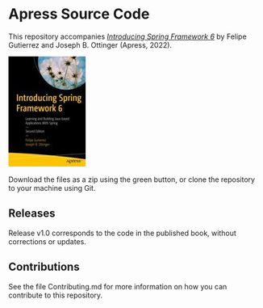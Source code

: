 # Apress Source Code

This repository accompanies [*Introducing Spring Framework 6*](https://link.springer.com/book/10.1007/978-1-4842-8637-1) by Felipe Gutierrez and Joseph B. Ottinger (Apress, 2022).

[comment]: #cover
![Cover image](978-1-4842-8636-4.jpg)

Download the files as a zip using the green button, or clone the repository to your machine using Git.

## Releases

Release v1.0 corresponds to the code in the published book, without corrections or updates.

## Contributions

See the file Contributing.md for more information on how you can contribute to this repository.
